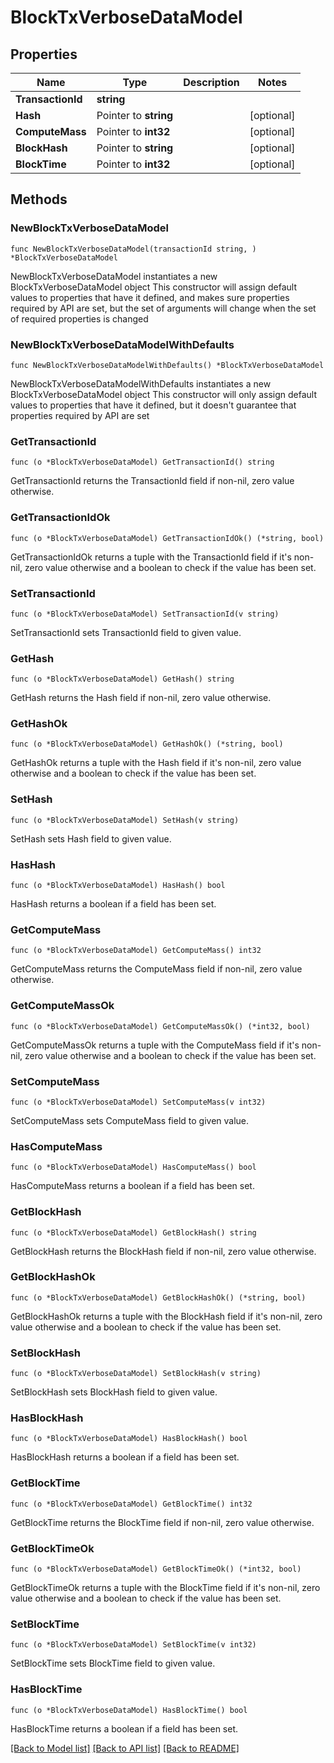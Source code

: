 # BlockTxVerboseDataModel

## Properties

Name | Type | Description | Notes
------------ | ------------- | ------------- | -------------
**TransactionId** | **string** |  | 
**Hash** | Pointer to **string** |  | [optional] 
**ComputeMass** | Pointer to **int32** |  | [optional] 
**BlockHash** | Pointer to **string** |  | [optional] 
**BlockTime** | Pointer to **int32** |  | [optional] 

## Methods

### NewBlockTxVerboseDataModel

`func NewBlockTxVerboseDataModel(transactionId string, ) *BlockTxVerboseDataModel`

NewBlockTxVerboseDataModel instantiates a new BlockTxVerboseDataModel object
This constructor will assign default values to properties that have it defined,
and makes sure properties required by API are set, but the set of arguments
will change when the set of required properties is changed

### NewBlockTxVerboseDataModelWithDefaults

`func NewBlockTxVerboseDataModelWithDefaults() *BlockTxVerboseDataModel`

NewBlockTxVerboseDataModelWithDefaults instantiates a new BlockTxVerboseDataModel object
This constructor will only assign default values to properties that have it defined,
but it doesn't guarantee that properties required by API are set

### GetTransactionId

`func (o *BlockTxVerboseDataModel) GetTransactionId() string`

GetTransactionId returns the TransactionId field if non-nil, zero value otherwise.

### GetTransactionIdOk

`func (o *BlockTxVerboseDataModel) GetTransactionIdOk() (*string, bool)`

GetTransactionIdOk returns a tuple with the TransactionId field if it's non-nil, zero value otherwise
and a boolean to check if the value has been set.

### SetTransactionId

`func (o *BlockTxVerboseDataModel) SetTransactionId(v string)`

SetTransactionId sets TransactionId field to given value.


### GetHash

`func (o *BlockTxVerboseDataModel) GetHash() string`

GetHash returns the Hash field if non-nil, zero value otherwise.

### GetHashOk

`func (o *BlockTxVerboseDataModel) GetHashOk() (*string, bool)`

GetHashOk returns a tuple with the Hash field if it's non-nil, zero value otherwise
and a boolean to check if the value has been set.

### SetHash

`func (o *BlockTxVerboseDataModel) SetHash(v string)`

SetHash sets Hash field to given value.

### HasHash

`func (o *BlockTxVerboseDataModel) HasHash() bool`

HasHash returns a boolean if a field has been set.

### GetComputeMass

`func (o *BlockTxVerboseDataModel) GetComputeMass() int32`

GetComputeMass returns the ComputeMass field if non-nil, zero value otherwise.

### GetComputeMassOk

`func (o *BlockTxVerboseDataModel) GetComputeMassOk() (*int32, bool)`

GetComputeMassOk returns a tuple with the ComputeMass field if it's non-nil, zero value otherwise
and a boolean to check if the value has been set.

### SetComputeMass

`func (o *BlockTxVerboseDataModel) SetComputeMass(v int32)`

SetComputeMass sets ComputeMass field to given value.

### HasComputeMass

`func (o *BlockTxVerboseDataModel) HasComputeMass() bool`

HasComputeMass returns a boolean if a field has been set.

### GetBlockHash

`func (o *BlockTxVerboseDataModel) GetBlockHash() string`

GetBlockHash returns the BlockHash field if non-nil, zero value otherwise.

### GetBlockHashOk

`func (o *BlockTxVerboseDataModel) GetBlockHashOk() (*string, bool)`

GetBlockHashOk returns a tuple with the BlockHash field if it's non-nil, zero value otherwise
and a boolean to check if the value has been set.

### SetBlockHash

`func (o *BlockTxVerboseDataModel) SetBlockHash(v string)`

SetBlockHash sets BlockHash field to given value.

### HasBlockHash

`func (o *BlockTxVerboseDataModel) HasBlockHash() bool`

HasBlockHash returns a boolean if a field has been set.

### GetBlockTime

`func (o *BlockTxVerboseDataModel) GetBlockTime() int32`

GetBlockTime returns the BlockTime field if non-nil, zero value otherwise.

### GetBlockTimeOk

`func (o *BlockTxVerboseDataModel) GetBlockTimeOk() (*int32, bool)`

GetBlockTimeOk returns a tuple with the BlockTime field if it's non-nil, zero value otherwise
and a boolean to check if the value has been set.

### SetBlockTime

`func (o *BlockTxVerboseDataModel) SetBlockTime(v int32)`

SetBlockTime sets BlockTime field to given value.

### HasBlockTime

`func (o *BlockTxVerboseDataModel) HasBlockTime() bool`

HasBlockTime returns a boolean if a field has been set.


[[Back to Model list]](../README.md#documentation-for-models) [[Back to API list]](../README.md#documentation-for-api-endpoints) [[Back to README]](../README.md)


